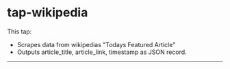 # tap-wikipedia
This tap:

- Scrapes data from wikipedias "Todays Featured Article"
- Outputs article_title, article_link, timestamp as JSON record.

---